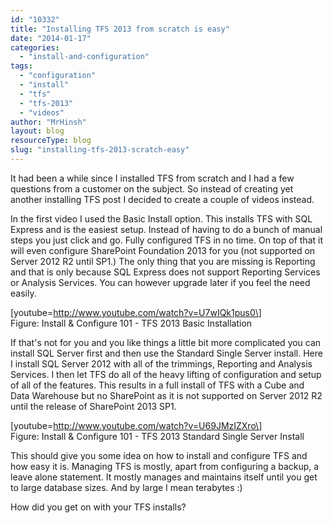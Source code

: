 ```yaml
---
id: "10332"
title: "Installing TFS 2013 from scratch is easy"
date: "2014-01-17"
categories:
  - "install-and-configuration"
tags:
  - "configuration"
  - "install"
  - "tfs"
  - "tfs-2013"
  - "videos"
author: "MrHinsh"
layout: blog
resourceType: blog
slug: "installing-tfs-2013-scratch-easy"
---
```


It had been a while since I installed TFS from scratch and I had a few questions from a customer on the subject. So instead of creating yet another installing TFS post I decided to create a couple of videos instead.

In the first video I used the Basic Install option. This installs TFS with SQL Express and is the easiest setup. Instead of having to do a bunch of manual steps you just click and go. Fully configured TFS in no time. On top of that it will even configure SharePoint Foundation 2013 for you (not supported on Server 2012 R2 until SP1.) The only thing that you are missing is Reporting and that is only because SQL Express does not support Reporting Services or Analysis Services. You can however upgrade later if you feel the need easily.

\[youtube=http://www.youtube.com/watch?v=U7wIQk1pus0\]  
Figure: Install & Configure 101 - TFS 2013 Basic Installation

If that's not for you and you like things a little bit more complicated you can install SQL Server first and then use the Standard Single Server install. Here I install SQL Server 2012 with all of the trimmings, Reporting and Analysis Services. I then let TFS do all of the heavy lifting of configuration and setup of all of the features. This results in a full install of TFS with a Cube and Data Warehouse but no SharePoint as it is not supported on Server 2012 R2 until the release of SharePoint 2013 SP1.

\[youtube=http://www.youtube.com/watch?v=U69JMzIZXro\]  
Figure: Install & Configure 101 - TFS 2013 Standard Single Server Install

This should give you some idea on how to install and configure TFS and how easy it is. Managing TFS is mostly, apart from configuring a backup, a leave alone statement. It mostly manages and maintains itself until you get to large database sizes. And by large I mean terabytes :)

How did you get on with your TFS installs?
